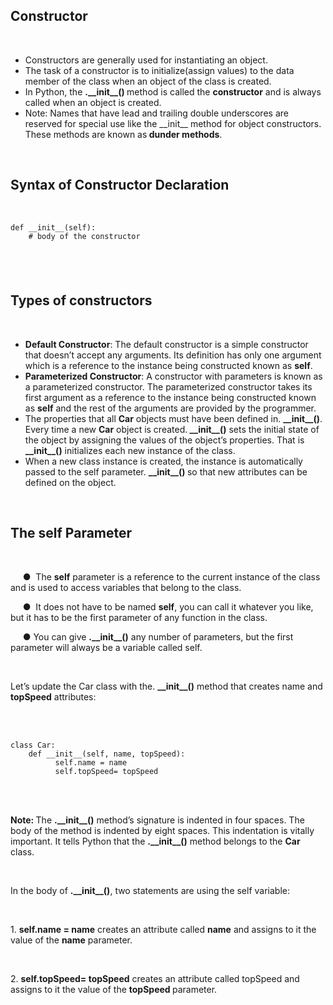 <div _ngcontent-serverapp-c232="" class="note-body"><div _ngcontent-serverapp-c232="" class="body-text"><h2><strong>Constructor</strong></h2><p>&nbsp;</p><ul><li>Constructors are generally used for instantiating an object.</li><li>The task of a constructor is to initialize(assign values) to the data member of the class when an object of the class is created.</li><li>In Python, the ​<strong>.__init__()​ </strong>method is called the​ <strong>constructor​</strong> and is always called when an object is created.</li><li>Note:​ Names that have lead and trailing double underscores are reserved for special use like the ​__init__​ method for object constructors. These methods are known as<strong> ​dunder methods</strong>.​</li></ul><p>&nbsp;</p><h2><strong>Syntax of Constructor Declaration</strong></h2><p>&nbsp;</p><pre><code class="language-python hljs"><span class="hljs-function"><span class="hljs-keyword">def</span>​ ​<span class="hljs-title">__init__</span>​(<span class="hljs-params">self</span>):</span>
​&nbsp;   <span class="hljs-comment"># body of the constructor</span></code></pre><h2>&nbsp;</h2><h2><strong>Types of constructors</strong></h2><p>&nbsp;</p><ul><li><strong>Default Constructor</strong>: ​The default constructor is a simple constructor that doesn’t accept any arguments. Its definition has only one argument which is a reference to the instance being constructed known as <strong>self​</strong>.</li><li><strong>Parameterized Constructor</strong>: A​ constructor with parameters is known as a parameterized constructor. The parameterized constructor takes its first argument as a reference to the instance being constructed known as <strong>self</strong> and the rest of the arguments are provided by the programmer.</li><li>The properties that all <strong>​Car​</strong> objects must have been defined in.​ <strong>__init__()​</strong>. Every time a new​ <strong>Car​</strong> object is created.​<strong> __init__()​</strong> sets the initial state of the object by assigning the values of the object’s properties. That is​<strong> __init__()​</strong> initializes each new instance of the class.</li><li>When a new class instance is created, the instance is automatically passed to the self parameter.​ <strong>__init__()​ </strong>so that new attributes can be defined on the object.</li></ul><p>&nbsp;</p><h2><strong>The self​ Parameter</strong></h2><p>&nbsp;</p><p>&nbsp;&nbsp;&nbsp;&nbsp;&nbsp;●&nbsp; The <strong>​self​</strong> parameter is a reference to the current instance of the class and is&nbsp;used to access variables that belong to the class.</p><p>&nbsp; &nbsp; &nbsp;●&nbsp; It does not have to be named <strong>self​</strong>, you can call it whatever you like, but it has to be the first parameter of any function in the class.</p><p>&nbsp; &nbsp; &nbsp;● You can give <strong>​.__init__()​</strong> any number of parameters, but the first parameter will always be a variable called self​.</p><p>&nbsp;</p><p>Let’s update the Car class with the.​ <strong>__init__()</strong> ​method that creates n​ame​ and <strong>topSpeed</strong>​ attributes:</p><p><br>&nbsp;</p><pre><code class="language-python hljs"><span class="hljs-class"><span class="hljs-keyword">class</span>​ ​<span class="hljs-title">Car</span>​:</span>
​&nbsp;   <span class="hljs-function"><span class="hljs-keyword">def</span>​ ​<span class="hljs-title">__init__</span>​(<span class="hljs-params">self, name, topSpeed</span>):</span>
 &nbsp;&nbsp;&nbsp;&nbsp;&nbsp;&nbsp;&nbsp;&nbsp;&nbsp;self.name = name 
 &nbsp;&nbsp;&nbsp;&nbsp;&nbsp;&nbsp;&nbsp;&nbsp;&nbsp;self.topSpeed= topSpeed</code></pre><p><br>&nbsp;</p><p><strong>Note: </strong>The ​<strong>.__init__()​</strong> method’s signature is indented in four spaces. The body of the method is indented by eight spaces. This indentation is vitally important. It tells Python that the <strong>​.__init__()​</strong> method belongs to the <strong>​Car​</strong> class.</p><p>&nbsp;</p><p>In the body of <strong>​.__init__()​</strong>, two statements are using the self variable:</p><p>&nbsp;</p><p>1. <strong>self.name = name</strong>​ creates an attribute called <strong>name​</strong> and assigns to it the value of the <strong>name​</strong> parameter.</p><p>&nbsp;</p><p>2. <strong>self.topSpeed= topSpeed</strong> ​creates an attribute called t​opSpeed​ and assigns to it the value of the <strong>​topSpeed​ </strong>parameter.</p></div></div>